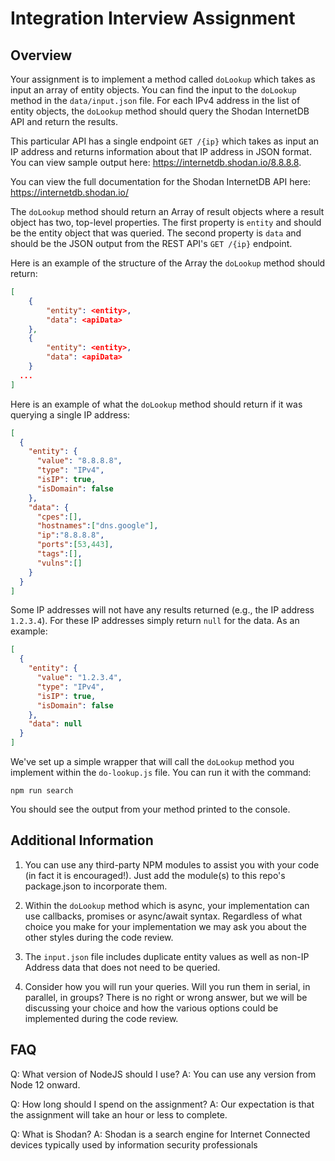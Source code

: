 # Integration Interview Assignment

## Overview

Your assignment is to implement a method called `doLookup` which takes as input an array of entity objects. You can find the input to the `doLookup` method in the `data/input.json` file. For each IPv4 address in the list of entity objects, the `doLookup` method should query the Shodan InternetDB API and return the results.

This particular API has a single endpoint `GET /{ip}` which takes as input an IP address and returns information about that IP address in JSON format.  You can view sample output here: https://internetdb.shodan.io/8.8.8.8.

You can view the full documentation for the Shodan InternetDB API here: https://internetdb.shodan.io/

The `doLookup` method should return an Array of result objects where a result object has two, top-level properties.  The first property is `entity` and should be the entity object that was queried.  The second property is `data` and should be the JSON output from the REST API's `GET /{ip}` endpoint.

Here is an example of the structure of the Array the `doLookup` method should return:

```json
[
    {
        "entity": <entity>,
        "data": <apiData>
    },
    {
        "entity": <entity>,
        "data": <apiData>
    }
  ...
]
```

Here is an example of what the `doLookup` method should return if it was querying a single IP address:

```json
[
  {
    "entity": {
      "value": "8.8.8.8",
      "type": "IPv4",
      "isIP": true,
      "isDomain": false
    },
    "data": {
      "cpes":[],
      "hostnames":["dns.google"],
      "ip":"8.8.8.8",
      "ports":[53,443],
      "tags":[],
      "vulns":[]
    }
  }
]
```

Some IP addresses will not have any results returned (e.g., the IP address `1.2.3.4`).  For these IP addresses simply return `null` for the data.  As an example:

```json
[
  {
    "entity": {
      "value": "1.2.3.4",
      "type": "IPv4",
      "isIP": true,
      "isDomain": false
    },
    "data": null
  }
]
```

We've set up a simple wrapper that will call the `doLookup` method you implement within the `do-lookup.js` file. You can run it with the command:

```
npm run search
```

You should see the output from your method printed to the console.


## Additional Information

1. You can use any third-party NPM modules to assist you with your code (in fact it is encouraged!).  Just add the module(s) to this repo's package.json to incorporate them.

2. Within the `doLookup` method which is async, your implementation can use callbacks, promises or async/await syntax. Regardless of what choice you make for your implementation we may ask you about the other styles during the code review.

3. The `input.json` file includes duplicate entity values as well as non-IP Address data that does not need to be queried.

4. Consider how you will run your queries.  Will you run them in serial, in parallel, in groups?  There is no right or wrong answer, but we will be discussing your choice and how the various options could be implemented during the code review. 

## FAQ

Q: What version of NodeJS should I use?
A: You can use any version from Node 12 onward.

Q: How long should I spend on the assignment?
A: Our expectation is that the assignment will take an hour or less to complete.

Q: What is Shodan?
A: Shodan is a search engine for Internet Connected devices typically used by information security professionals
